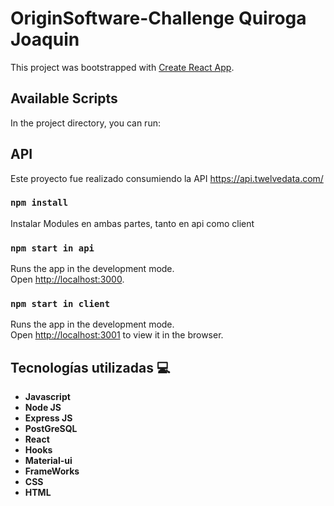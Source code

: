 # OriginSoftware-Challenge Quiroga Joaquin

This project was bootstrapped with [Create React App](https://github.com/facebook/create-react-app).

## Available Scripts

In the project directory, you can run:

## API

Este proyecto fue realizado consumiendo la API https://api.twelvedata.com/

### `npm install`

Instalar Modules en ambas partes, tanto en api como client

### `npm start in api`

Runs the app in the development mode.\
Open [http://localhost:3000](http://localhost:3000).

### `npm start in client`

Runs the app in the development mode.\
Open [http://localhost:3001](http://localhost:3001) to view it in the browser.

## Tecnologías utilizadas :computer: 

* __Javascript__
* __Node JS__
* __Express JS__
* __PostGreSQL__
* __React__
* __Hooks__
* __Material-ui__
* __FrameWorks__
* __CSS__
* __HTML__
